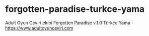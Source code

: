 # forgotten-paradise-turkce-yama
Adult Oyun Çeviri ekibi Forgotten Paradise  v.1.0 Türkçe Yama - https://www.adultoyunceviri.com
